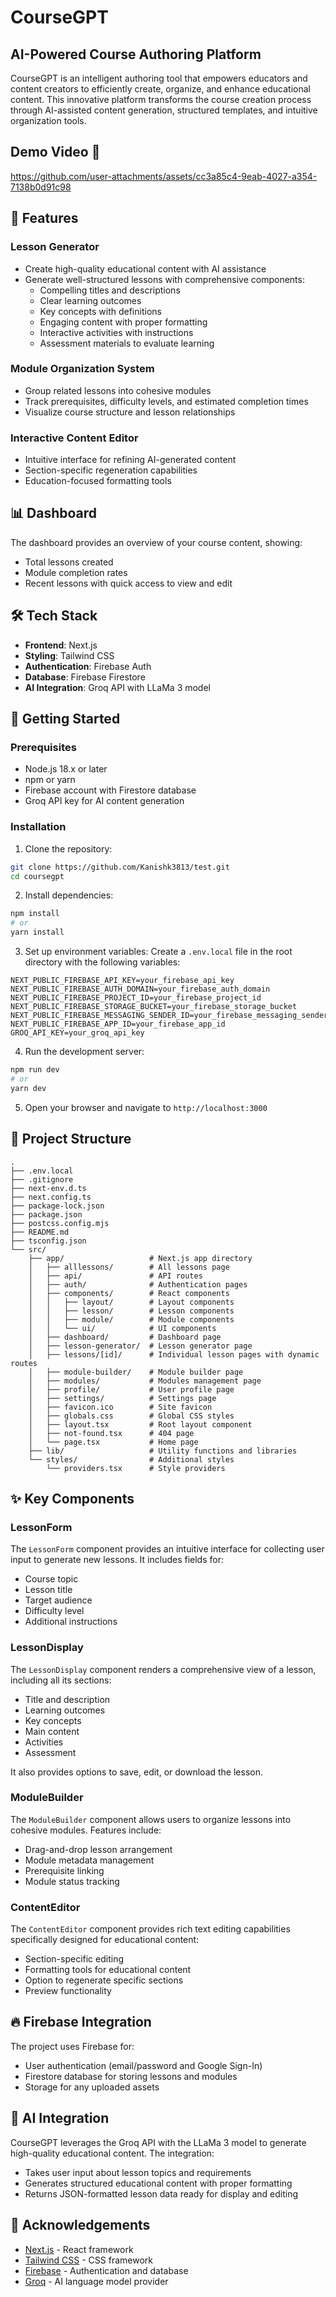 # CourseGPT

## AI-Powered Course Authoring Platform

CourseGPT is an intelligent authoring tool that empowers educators and content creators to efficiently create, organize, and enhance educational content. This innovative platform transforms the course creation process through AI-assisted content generation, structured templates, and intuitive organization tools.

## Demo Video 🎥

https://github.com/user-attachments/assets/cc3a85c4-9eab-4027-a354-7138b0d91c98

## 🚀 Features

### Lesson Generator
- Create high-quality educational content with AI assistance
- Generate well-structured lessons with comprehensive components:
  - Compelling titles and descriptions
  - Clear learning outcomes
  - Key concepts with definitions
  - Engaging content with proper formatting
  - Interactive activities with instructions
  - Assessment materials to evaluate learning

### Module Organization System
- Group related lessons into cohesive modules
- Track prerequisites, difficulty levels, and estimated completion times
- Visualize course structure and lesson relationships

### Interactive Content Editor
- Intuitive interface for refining AI-generated content
- Section-specific regeneration capabilities
- Education-focused formatting tools

## 📊 Dashboard

The dashboard provides an overview of your course content, showing:
- Total lessons created
- Module completion rates
- Recent lessons with quick access to view and edit

## 🛠️ Tech Stack

- **Frontend**: Next.js
- **Styling**: Tailwind CSS
- **Authentication**: Firebase Auth
- **Database**: Firebase Firestore
- **AI Integration**: Groq API with LLaMa 3 model

## 🚀 Getting Started

### Prerequisites

- Node.js 18.x or later
- npm or yarn
- Firebase account with Firestore database
- Groq API key for AI content generation

### Installation

1. Clone the repository:
```bash
git clone https://github.com/Kanishk3813/test.git
cd coursegpt
```

2. Install dependencies:
```bash
npm install
# or
yarn install
```

3. Set up environment variables:
Create a `.env.local` file in the root directory with the following variables:
```
NEXT_PUBLIC_FIREBASE_API_KEY=your_firebase_api_key
NEXT_PUBLIC_FIREBASE_AUTH_DOMAIN=your_firebase_auth_domain
NEXT_PUBLIC_FIREBASE_PROJECT_ID=your_firebase_project_id
NEXT_PUBLIC_FIREBASE_STORAGE_BUCKET=your_firebase_storage_bucket
NEXT_PUBLIC_FIREBASE_MESSAGING_SENDER_ID=your_firebase_messaging_sender_id
NEXT_PUBLIC_FIREBASE_APP_ID=your_firebase_app_id
GROQ_API_KEY=your_groq_api_key
```

4. Run the development server:
```bash
npm run dev
# or
yarn dev
```

5. Open your browser and navigate to `http://localhost:3000`

## 📂 Project Structure

```
.
├── .env.local
├── .gitignore
├── next-env.d.ts
├── next.config.ts
├── package-lock.json
├── package.json
├── postcss.config.mjs
├── README.md
├── tsconfig.json
└── src/
    ├── app/                   # Next.js app directory
    │   ├── alllessons/        # All lessons page
    │   ├── api/               # API routes
    │   ├── auth/              # Authentication pages
    │   ├── components/        # React components
    │   │   ├── layout/        # Layout components
    │   │   ├── lesson/        # Lesson components
    │   │   ├── module/        # Module components
    │   │   └── ui/            # UI components
    │   ├── dashboard/         # Dashboard page
    │   ├── lesson-generator/  # Lesson generator page
    │   ├── lessons/[id]/      # Individual lesson pages with dynamic routes
    │   ├── module-builder/    # Module builder page
    │   ├── modules/           # Modules management page
    │   ├── profile/           # User profile page
    │   ├── settings/          # Settings page
    │   ├── favicon.ico        # Site favicon
    │   ├── globals.css        # Global CSS styles
    │   ├── layout.tsx         # Root layout component
    │   ├── not-found.tsx      # 404 page
    │   └── page.tsx           # Home page
    ├── lib/                   # Utility functions and libraries
    └── styles/                # Additional styles
        └── providers.tsx      # Style providers
```

## ✨ Key Components

### LessonForm
The `LessonForm` component provides an intuitive interface for collecting user input to generate new lessons. It includes fields for:
- Course topic
- Lesson title
- Target audience
- Difficulty level
- Additional instructions

### LessonDisplay
The `LessonDisplay` component renders a comprehensive view of a lesson, including all its sections:
- Title and description
- Learning outcomes
- Key concepts
- Main content
- Activities
- Assessment

It also provides options to save, edit, or download the lesson.

### ModuleBuilder
The `ModuleBuilder` component allows users to organize lessons into cohesive modules. Features include:
- Drag-and-drop lesson arrangement
- Module metadata management
- Prerequisite linking
- Module status tracking

### ContentEditor
The `ContentEditor` component provides rich text editing capabilities specifically designed for educational content:
- Section-specific editing
- Formatting tools for educational content
- Option to regenerate specific sections
- Preview functionality

## 🔥 Firebase Integration

The project uses Firebase for:
- User authentication (email/password and Google Sign-In)
- Firestore database for storing lessons and modules
- Storage for any uploaded assets

## 🤖 AI Integration

CourseGPT leverages the Groq API with the LLaMa 3 model to generate high-quality educational content. The integration:
- Takes user input about lesson topics and requirements
- Generates structured educational content with proper formatting
- Returns JSON-formatted lesson data ready for display and editing

## 🌟 Acknowledgements

- [Next.js](https://nextjs.org/) - React framework
- [Tailwind CSS](https://tailwindcss.com/) - CSS framework
- [Firebase](https://firebase.google.com/) - Authentication and database
- [Groq](https://groq.com/) - AI language model provider

